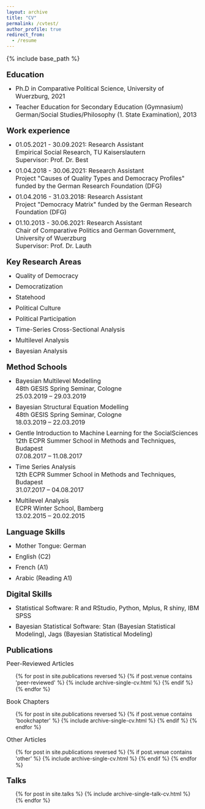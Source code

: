 ```yaml
---
layout: archive
title: "CV"
permalink: /cvtest/
author_profile: true
redirect_from:
  - /resume
---
```


<style>
h1 {
  margin-top: 20px;
  font-size: 20px;
}
h3 {
  margin-top: 0px;
  font-size: 20px;
}
ul li {
   font-size: 16px;
   margin-bottom: 8px;
}
p {
   font-size: 16px;
   margin: 0px;
}

</style>

{% include base_path %}

Education
======
* Ph.D in Comparative Political Science, University of Wuerzburg, 2021
* Teacher Education for Secondary Education (Gymnasium) German/Social Studies/Philosophy (1. State Examination), 2013


Work experience
======
* 01.05.2021 - 30.09.2021: Research Assistant

  Empirical Social Research, TU Kaiserslautern

  Supervisor: Prof. Dr. Best


* 01.04.2018 - 30.06.2021: Research Assistant

  Project "Causes of Quality Types and Democracy Profiles" funded by the German Research Foundation (DFG)


* 01.04.2016 - 31.03.2018: Research Assistant

  Project "Democracy Matrix" funded by the German Research Foundation (DFG)


* 01.10.2013 - 30.06.2021: Research Assistant

  Chair of Comparative Politics and German Government, University of Wuerzburg

  Supervisor: Prof. Dr. Lauth
  

Key Research Areas
======
* Quality of Democracy 
* Democratization 
* Statehood 
* Political Culture 
* Political Participation 
* Time-Series Cross-Sectional Analysis 
* Multilevel Analysis 
* Bayesian Analysis


Method Schools
======
* Bayesian Multilevel Modelling

  48th GESIS Spring Seminar, Cologne
  
  25.03.2019 – 29.03.2019
  

* Bayesian Structural Equation Modelling

  48th GESIS Spring Seminar, Cologne
  
  18.03.2019 – 22.03.2019
  
  
* Gentle Introduction to Machine Learning for the SocialSciences

  12th ECPR Summer School in Methods and Techniques, Budapest
  
  07.08.2017 – 11.08.2017 
  
  
* Time Series Analysis

  12th ECPR Summer School in Methods and Techniques, Budapest
  
  31.07.2017 – 04.08.2017
  
  
* Multilevel Analysis

  ECPR Winter School, Bamberg
  
  13.02.2015 – 20.02.2015


Language Skills
======
* Mother Tongue: German
* English (C2)
* French (A1)
* Arabic (Reading A1)


Digital Skills
======
* Statistical Software: R and RStudio, Python, Mplus, R shiny, IBM SPSS
* Bayesian Statistical Software: Stan (Bayesian Statistical Modeling), Jags (Bayesian Statistical Modeling)


Publications
======
Peer-Reviewed Articles
  <ul>{% for post in site.publications reversed %}
  {% if post.venue contains 'peer-reviewed' %}
    {% include archive-single-cv.html %}
  {% endif %} {% endfor %}</ul>

Book Chapters
  <ul>{% for post in site.publications reversed %}
  {% if post.venue contains 'bookchapter' %}
    {% include archive-single-cv.html %}
  {% endif %} {% endfor %}</ul>

Other Articles
  <ul>{% for post in site.publications reversed %}
  {% if post.venue contains 'other' %}
    {% include archive-single-cv.html %}
  {% endif %} {% endfor %}</ul>


Talks
======
  <ul>{% for post in site.talks %}
    {% include archive-single-talk-cv.html %}
  {% endfor %}</ul>
  
